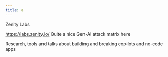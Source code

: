 ```yaml
---
title: a
---
```

Zenity Labs

https://labs.zenity.io/
Quite a nice Gen-AI attack matrix here

Research, tools and talks about building and breaking copilots and no-code apps
